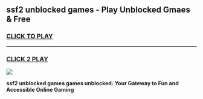 
## ssf2 unblocked games - Play Unblocked Gmaes & Free
<h3>
<a href="https://premium.freeplayer.one?title=ssf2_unblocked_games&ref=19F">CLICK TO PLAY</a></h3>
<hr>

<h3>
<a href="https://premium.freeplayer.one?title=ssf2_unblocked_games&ref=19F">CLICK 2 PLAY</a>
  
</h3>

<a href="https://premium.freeplayer.one?title=ssf2_unblocked_games&ref=19F/"><img src="https://clearcache.store/games.png"></a>


**ssf2 unblocked games games unblocked: Your Gateway to Fun and Accessible Online Gaming**
